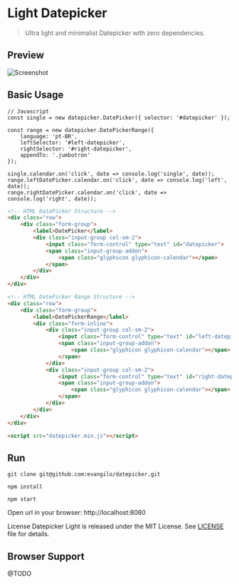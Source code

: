 # Light Datepicker

> Ultra light and minimalist Datepicker with zero dependencies.

## Preview
![Screenshot](https://github.com/evangilo/datepicker/src/screenshot.gif)

## Basic Usage

```JS
// Javascript
const single = new datepicker.DatePicker({ selector: '#datepicker' });

const range = new datepicker.DatePickerRange({
    language: 'pt-BR',
    leftSelector: '#left-datepicker',
    rightSelector: '#right-datepicker',
    appendTo: '.jumbotron'
});

single.calendar.on('click', date => console.log('single', date));
range.leftDatePicker.calendar.on('click', date => console.log('left', date));
range.rightDatePicker.calendar.on('click', date => console.log('right', date));
```

```HTML
<!-- HTML DatePicker Structure -->
<div class="row">
    <div class="form-group">
        <label>DatePicker</label>
        <div class="input-group col-sm-2">
            <input class="form-control" type="text" id="datepicker">
            <span class="input-group-addon">
                <span class="glyphicon glyphicon-calendar"></span>
            </span>
        </div>
    </div>
</div>

<!-- HTML DatePicker Range Structure -->
<div class="row">
    <div class="form-group">
        <label>DatePickerRange</label>
        <div class="form-inline">
            <div class="input-group col-sm-2">
                <input class="form-control" type="text" id="left-datepicker">
                <span class="input-group-addon">
                    <span class="glyphicon glyphicon-calendar"></span>
                </span>
            </div>
            <div class="input-group col-sm-2">
                <input class="form-control" type="text" id="right-datepicker">
                <span class="input-group-addon">
                    <span class="glyphicon glyphicon-calendar"></span>
                </span>
            </div>
        </div>
    </div>
</div>

<script src="datepicker.min.js"></script>
```

## Run
```
git clone git@github.com:evangilo/datepicker.git

npm install

npm start
```

Open url in your browser: http://localhost:8080

License
Datepicker Light is released under the MIT License. See [LICENSE](https://github.com/evangilo/datepicker/LICENCESE.md) file for details.

## Browser Support

@TODO
